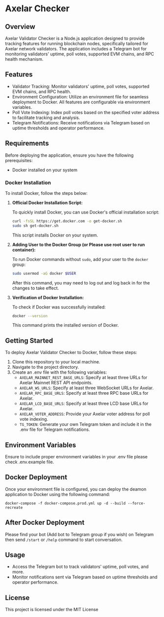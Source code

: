 # Axelar Checker

## Overview
Axelar Validator Checker is a Node.js application designed to provide tracking features for running blockchain nodes, specifically tailored for Axelar network validators. The application includes a Telegram bot for monitoring validators' uptime, poll votes, supported EVM chains, and RPC health mechanism.

## Features
- Validator Tracking: Monitor validators' uptime, poll votes, supported EVM chains, and RPC health.
- Environment Configuration: Utilize an environment file for seamless deployment to Docker. All features are configurable via environment variables.
- Poll Vote Indexing: Index poll votes based on the specified voter address to facilitate tracking and analysis.
- Telegram Notifications: Receive notifications via Telegram based on uptime thresholds and operator performance.

## Requirements
Before deploying the application, ensure you have the following prerequisites:
- Docker installed on your system


### Docker Installation

To install Docker, follow the steps below:

1. **Official Docker Installation Script:**

   To quickly install Docker, you can use Docker's official installation script:

   ```bash
   curl -fsSL https://get.docker.com -o get-docker.sh
   sudo sh get-docker.sh
   ```

   This script installs Docker on your system.

2. **Adding User to the Docker Group (or Please use root user to run container):** 

   To run Docker commands without `sudo`, add your user to the `docker` group:

   ```bash
   sudo usermod -aG docker $USER
   ```

   After this command, you may need to log out and log back in for the changes to take effect.

3. **Verification of Docker Installation:**

   To check if Docker was successfully installed:

   ```bash
   docker --version
   ```

   This command prints the installed version of Docker.

## Getting Started
To deploy Axelar Validator Checker to Docker, follow these steps:
1. Clone this repository to your local machine.
2. Navigate to the project directory.
3. Create an .env file with the following variables:
   - `AXELAR_MAINNET_REST_BASE_URLS`: Specify at least three URLs for Axelar Mainnet REST API endpoints.
   - `AXELAR_WS_URLS`: Specify at least three WebSocket URLs for Axelar.
   - `AXELAR_RPC_BASE_URLS`: Specify at least three RPC base URLs for Axelar.
   - `AXELAR_LCD_BASE_URLS`: Specify at least three LCD base URLs for Axelar.
   - `AXELAR_VOTER_ADDRESS`: Provide your Axelar voter address for poll vote indexing.
   - `TG_TOKEN`: Generate your own Telegram token and include it in the .env file for Telegram notifications.

## Environment Variables
Ensure to include proper environment variables in your .env file please check .env.example file.

## Docker Deployment
Once your environment file is configured, you can deploy the deamon application to Docker using the following command:

`
docker-compose -f docker-compose.prod.yml up -d --build --force-recreate
`

## After Docker Deployment
Please find your bot (Add bot to Telegram group if you wish) on Telegram then  send  `/start` or `/help` command to start conversation.

## Usage
- Access the Telegram bot to track validators' uptime, poll votes, and more.
- Monitor notifications sent via Telegram based on uptime thresholds and operator performance.

## License
This project is licensed under the MIT License
